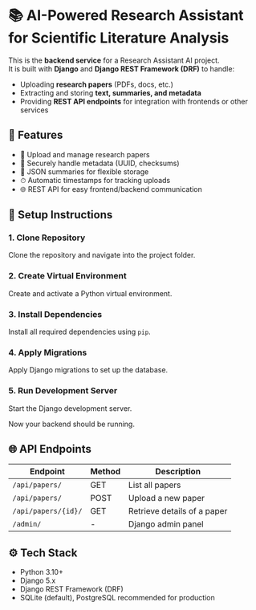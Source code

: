 # 📚 AI-Powered Research Assistant for Scientific Literature Analysis

This is the **backend service** for a Research Assistant AI project.  
It is built with **Django** and **Django REST Framework (DRF)** to handle:

- Uploading **research papers** (PDFs, docs, etc.)  
- Extracting and storing **text, summaries, and metadata**  
- Providing **REST API endpoints** for integration with frontends or other services  

## 🚀 Features
- 📂 Upload and manage research papers  
- 🔑 Securely handle metadata (UUID, checksums)  
- 📝 JSON summaries for flexible storage  
- ⏱ Automatic timestamps for tracking uploads  
- 🌐 REST API for easy frontend/backend communication  

## 🔧 Setup Instructions

### 1. Clone Repository
Clone the repository and navigate into the project folder.

### 2. Create Virtual Environment
Create and activate a Python virtual environment.

### 3. Install Dependencies
Install all required dependencies using `pip`.

### 4. Apply Migrations
Apply Django migrations to set up the database.

### 5. Run Development Server
Start the Django development server.

Now your backend should be running.

## 🌐 API Endpoints

| Endpoint            | Method | Description                 |
|---------------------|--------|-----------------------------|
| `/api/papers/`      | GET    | List all papers             |
| `/api/papers/`      | POST   | Upload a new paper          |
| `/api/papers/{id}/` | GET    | Retrieve details of a paper |
| `/admin/`           | -      | Django admin panel          |

## ⚙️ Tech Stack

- Python 3.10+
- Django 5.x
- Django REST Framework (DRF)
- SQLite (default), PostgreSQL recommended for production
